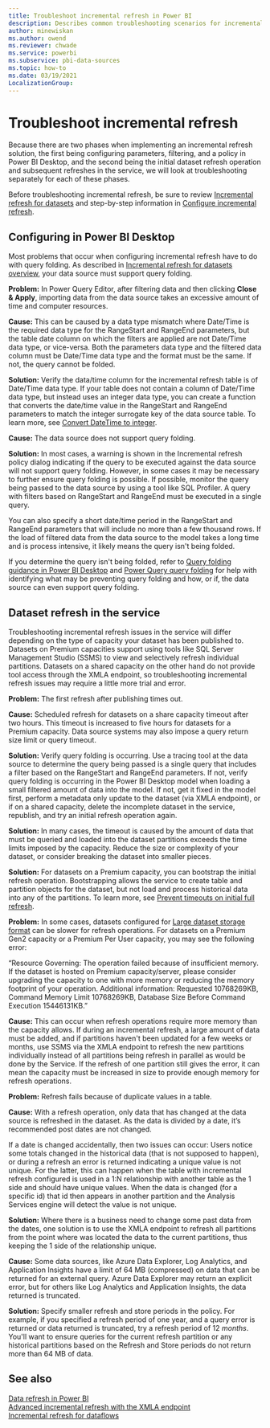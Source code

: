 ```yaml
---
title: Troubleshoot incremental refresh in Power BI
description: Describes common troubleshooting scenarios for incremental refresh.
author: minewiskan
ms.author: owend
ms.reviewer: chwade
ms.service: powerbi
ms.subservice: pbi-data-sources
ms.topic: how-to
ms.date: 03/19/2021
LocalizationGroup: 
---
```

# Troubleshoot incremental refresh

Because there are two phases when implementing an incremental refresh solution, the first being configuring parameters, filtering, and a policy in Power BI Desktop, and the second being the initial dataset refresh operation and subsequent refreshes in the service, we will look at troubleshooting separately for each of these phases.

Before troubleshooting incremental refresh, be sure to review [Incremental refresh for datasets](incremental-refresh-overview.md) and step-by-step information in [Configure incremental refresh](incremental-refresh-configure.md).

## Configuring in Power BI Desktop

Most problems that occur when configuring incremental refresh have to do with query folding. As described in [Incremental refresh for datasets overview](incremental-refresh-overview.md#supported-data-sources), your data source must support query folding.

**Problem:** In Power Query Editor, after filtering data and then clicking **Close & Apply**, importing data from the data source takes an excessive amount of time and computer resources.

**Cause:** This can be caused by a data type mismatch where Date/Time is the required data type for the RangeStart and RangeEnd parameters, but the table date column on which the filters are applied are not Date/Time data type, or vice-versa. Both the parameters data type and the filtered data column must be Date/Time data type and the format must be the same. If not, the query cannot be folded.

**Solution:** Verify the data/time column for the incremental refresh table is of Date/Time data type. If your table does not contain a column of Date/Time data type, but instead uses an integer data type, you can create a function that converts the date/time value in the RangeStart and RangeEnd parameters to match the integer surrogate key of the data source table. To learn more, see [Convert DateTime to integer](incremental-refresh-configure.md#convert-datetime-to-integer).

**Cause:** The data source does not support query folding.

**Solution:** In most cases, a warning is shown in the Incremental refresh policy dialog indicating if the query to be executed against the data source will not support query folding. However, in some cases it may be necessary to further ensure query folding is possible. If possible, monitor the query being passed to the data source by using a tool like SQL Profiler. A query with filters based on RangeStart and RangeEnd must be executed in a single query.

You can also specify a short date/time period in the RangeStart and RangeEnd parameters that will include no more than a few thousand rows. If the load of filtered data from the data source to the model takes a long time and is process intensive, it likely means the query isn't being folded.

If you determine the query isn't being folded, refer to [Query folding guidance in Power BI Desktop](../guidance/power-query-folding.md) and [Power Query query folding](/power-query/power-query-folding) for help with identifying what may be preventing query folding and how, or if, the data source can even support query folding.

## Dataset refresh in the service

Troubleshooting incremental refresh issues in the service will differ depending on the type of capacity your dataset has been published to. Datasets on Premium capacities support using tools like SQL Server Management Studio (SSMS) to view and selectively refresh individual partitions. Datasets on a shared capacity on the other hand do not provide tool access through the XMLA endpoint, so troubleshooting incremental refresh issues may require a little more trial and error.

**Problem:** The first refresh after publishing times out.

**Cause:** Scheduled refresh for datasets on a share capacity timeout after two hours. This timeout is increased to five hours for datasets for a Premium capacity. Data source systems may also impose a query return size limit or query timeout.

**Solution:** Verify query folding is occurring. Use a tracing tool at the data source to determine the query being passed is a single query that includes a filter based on the RangeStart and RangeEnd parameters. If not, verify query folding is occurring in the Power BI Desktop model when loading a small filtered amount of data into the model. If not, get it fixed in the model first, perform a metadata only update to the dataset (via XMLA endpoint), or if on a shared capacity, delete the incomplete dataset in the service, republish, and try an initial refresh operation again.

**Solution:** In many cases, the timeout is caused by the amount of data that must be queried and loaded into the dataset partitions exceeds the time limits imposed by the capacity. Reduce the size or complexity of your dataset, or consider breaking the dataset into smaller pieces.

**Solution:** For datasets on a Premium capacity, you can bootstrap the initial refresh operation. Bootstrapping allows the service to create table and partition objects for the dataset, but not load and process historical data into any of the partitions. To learn more, see [Prevent timeouts on initial full refresh](incremental-refresh-xmla.md#prevent-timeouts-on-initial-full-refresh).

**Problem:** In some cases, datasets configured for [Large dataset storage format](../admin/service-premium-large-models.md) can be slower for refresh operations. For datasets on a Premium Gen2 capacity or a Premium Per User capacity, you may see the following error:

“Resource Governing: The operation failed because of insufficient memory. If the dataset is hosted on Premium capacity/server, please consider upgrading the capacity to one with more memory or reducing the memory footprint of your operation. Additional information: Requested 10768269KB, Command Memory Limit 10768269KB, Database Size Before Command Execution 15446131KB.”

**Cause:** This can occur when refresh operations require more memory than the capacity allows. If during an incremental refresh, a large amount of data must be added, and if partitions haven't been updated for a few weeks or months, use SSMS via the XMLA endpoint to refresh the new partitions individually instead of all partitions being refresh in parallel as would be done by the Service. If the refresh of one partition still gives the error, it can mean the capacity must be increased in size to provide enough memory for refresh operations.

**Problem:** Refresh fails because of duplicate values in a table.

**Cause:** With a refresh operation, only data that has changed at the data source is refreshed in the dataset. As the data is divided by a date, it’s recommended post dates are not changed.

If a date is changed accidentally, then two issues can occur: Users notice some totals changed in the historical data (that is not supposed to happen), or during a refresh an error is returned indicating a unique value is not unique.
For the latter, this can happen when the table with incremental refresh configured is used in a 1:N relationship with another table as the 1 side and should have unique values. When the data is changed (for a specific id) that id then appears in another partition and the Analysis Services engine will detect the value is not unique.

**Solution:** Where there is a business need to change some past data from the dates, one solution is to use the XMLA endpoint to refresh all partitions from the point where was located the data to the current partitions, thus keeping the 1 side of the relationship unique.

**Cause:** Some data sources, like Azure Data Explorer, Log Analytics, and Application Insights have a limit of 64 MB (compressed) on data that can be returned for an external query. Azure Data Explorer may return an explicit error, but for others like Log Analytics and Application Insights, the data returned is truncated.

**Solution:** Specify smaller refresh and store periods in the policy. For example, if you specified a refresh period of one year, and a query error is returned or data returned is truncated, try a refresh period of 12 *months*. You'll want to ensure queries for the current refresh partition or any historical partitions based on the Refresh and Store periods do not return more than 64 MB of data.

## See also

[Data refresh in Power BI](../connect-data/refresh-data.md)  
[Advanced incremental refresh with the XMLA endpoint](incremental-refresh-xmla.md)  
[Incremental refresh for dataflows](../transform-model/dataflows/dataflows-premium-features.md#incremental-refresh)
